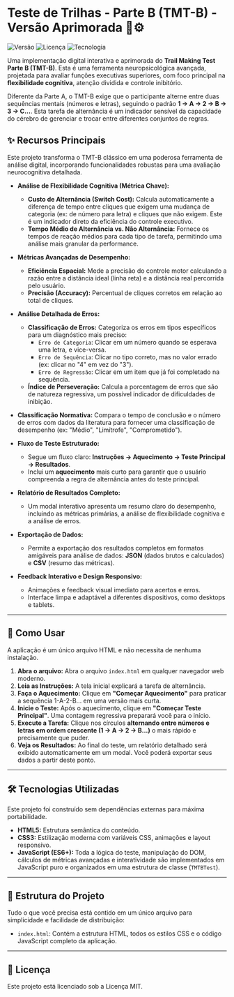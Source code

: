 # Teste de Trilhas - Parte B (TMT-B) - Versão Aprimorada 🧠⚙️

![Versão](https://img.shields.io/badge/versão-3.0.0-purple.svg)
![Licença](https://img.shields.io/badge/licença-MIT-green.svg)
![Tecnologia](https://img.shields.io/badge/tecnologia-HTML%2CSS%2CJS-orange.svg)

Uma implementação digital interativa e aprimorada do **Trail Making Test Parte B (TMT-B)**. Esta é uma ferramenta neuropsicológica avançada, projetada para avaliar funções executivas superiores, com foco principal na **flexibilidade cognitiva**, atenção dividida e controle inibitório.

Diferente da Parte A, o TMT-B exige que o participante alterne entre duas sequências mentais (números e letras), seguindo o padrão **1 → A → 2 → B → 3 → C...**. Esta tarefa de alternância é um indicador sensível da capacidade do cérebro de gerenciar e trocar entre diferentes conjuntos de regras.

## ✨ Recursos Principais

Este projeto transforma o TMT-B clássico em uma poderosa ferramenta de análise digital, incorporando funcionalidades robustas para uma avaliação neurocognitiva detalhada.

* **Análise de Flexibilidade Cognitiva (Métrica Chave):**
    * **Custo de Alternância (Switch Cost):** Calcula automaticamente a diferença de tempo entre cliques que exigem uma mudança de categoria (ex: de número para letra) e cliques que não exigem. Este é um indicador direto da eficiência do controle executivo.
    * **Tempo Médio de Alternância vs. Não Alternância:** Fornece os tempos de reação médios para cada tipo de tarefa, permitindo uma análise mais granular da performance.

* **Métricas Avançadas de Desempenho:**
    * **Eficiência Espacial:** Mede a precisão do controle motor calculando a razão entre a distância ideal (linha reta) e a distância real percorrida pelo usuário.
    * **Precisão (Accuracy):** Percentual de cliques corretos em relação ao total de cliques.

* **Análise Detalhada de Erros:**
    * **Classificação de Erros:** Categoriza os erros em tipos específicos para um diagnóstico mais preciso:
        * `Erro de Categoria`: Clicar em um número quando se esperava uma letra, e vice-versa.
        * `Erro de Sequência`: Clicar no tipo correto, mas no valor errado (ex: clicar no "4" em vez do "3").
        * `Erro de Regressão`: Clicar em um item que já foi completado na sequência.
    * **Índice de Perseveração:** Calcula a porcentagem de erros que são de natureza regressiva, um possível indicador de dificuldades de inibição.

* **Classificação Normativa:** Compara o tempo de conclusão e o número de erros com dados da literatura para fornecer uma classificação de desempenho (ex: "Médio", "Limítrofe", "Comprometido").

* **Fluxo de Teste Estruturado:**
    * Segue um fluxo claro: **Instruções → Aquecimento → Teste Principal → Resultados**.
    * Inclui um **aquecimento** mais curto para garantir que o usuário compreenda a regra de alternância antes do teste principal.

* **Relatório de Resultados Completo:**
    * Um modal interativo apresenta um resumo claro do desempenho, incluindo as métricas primárias, a análise de flexibilidade cognitiva e a análise de erros.

* **Exportação de Dados:**
    * Permite a exportação dos resultados completos em formatos amigáveis para análise de dados: **JSON** (dados brutos e calculados) e **CSV** (resumo das métricas).

* **Feedback Interativo e Design Responsivo:**
    * Animações e feedback visual imediato para acertos e erros.
    * Interface limpa e adaptável a diferentes dispositivos, como desktops e tablets.

***

## 🚀 Como Usar

A aplicação é um único arquivo HTML e não necessita de nenhuma instalação.

1.  **Abra o arquivo:** Abra o arquivo `index.html` em qualquer navegador web moderno.
2.  **Leia as Instruções:** A tela inicial explicará a tarefa de alternância.
3.  **Faça o Aquecimento:** Clique em **"Começar Aquecimento"** para praticar a sequência 1-A-2-B... em uma versão mais curta.
4.  **Inicie o Teste:** Após o aquecimento, clique em **"Começar Teste Principal"**. Uma contagem regressiva preparará você para o início.
5.  **Execute a Tarefa:** Clique nos círculos **alternando entre números e letras em ordem crescente (1 → A → 2 → B...)** o mais rápido e precisamente que puder.
6.  **Veja os Resultados:** Ao final do teste, um relatório detalhado será exibido automaticamente em um modal. Você poderá exportar seus dados a partir deste ponto.

***

## 🛠️ Tecnologias Utilizadas

Este projeto foi construído sem dependências externas para máxima portabilidade.

* **HTML5:** Estrutura semântica do conteúdo.
* **CSS3:** Estilização moderna com variáveis CSS, animações e layout responsivo.
* **JavaScript (ES6+):** Toda a lógica do teste, manipulação do DOM, cálculos de métricas avançadas e interatividade são implementados em JavaScript puro e organizados em uma estrutura de classe (`TMTBTest`).

***

## 📂 Estrutura do Projeto

Tudo o que você precisa está contido em um único arquivo para simplicidade e facilidade de distribuição:

* `index.html`: Contém a estrutura HTML, todos os estilos CSS e o código JavaScript completo da aplicação.

***

## 📄 Licença

Este projeto está licenciado sob a Licença MIT.
